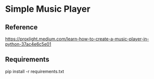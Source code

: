 # Simple Music Player
## Reference
https://proxlight.medium.com/learn-how-to-create-a-music-player-in-python-37ac4e6c5e01

## Requirements
pip install -r requirements.txt
